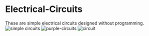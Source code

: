 # Electrical-Circuits
These are simple electrical circuits designed without programming.
![simple circuits](https://user-images.githubusercontent.com/73429989/98679035-6b22d700-2385-11eb-8a75-68789e05ba42.jpg)
![purple-circuits](https://user-images.githubusercontent.com/73429989/98679052-70802180-2385-11eb-9a69-1aff9a834aed.jpg)
![circuit](https://user-images.githubusercontent.com/73429989/98679064-7413a880-2385-11eb-91dd-789ca4dd6120.jpg)
